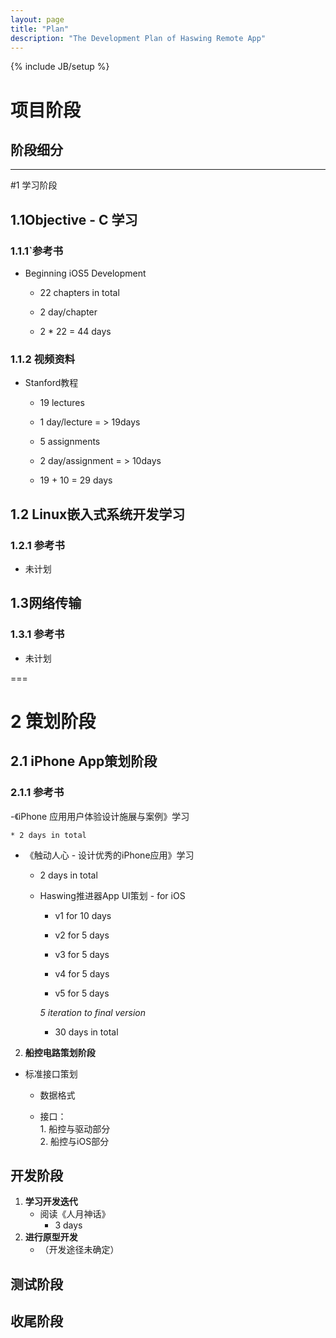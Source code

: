```yaml
---
layout: page
title: "Plan"
description: "The Development Plan of Haswing Remote App"
---
```

{% include JB/setup %}
# 项目阶段  

## 阶段细分  
  
--------  

#1 学习阶段  

## 1.1Objective - C 学习  
  
### 1.1.1`参考书
  
- Beginning iOS5 Development
  
	* 22 chapters in total  

	* 2 day/chapter   
  
	* 2 * 22 = 44 days  
   
  
### 1.1.2 视频资料
	  
- Stanford教程
  		  
	* 19 lectures
  		  
	* 1 day/lecture = > 19days
  		  
	* 5 assignments
   		  
	* 2 day/assignment = > 10days
  		  
	* 19 + 10 = 29 days  
  
 
## 1.2 Linux嵌入式系统开发学习   
  
### 1.2.1 参考书  
  
- 未计划    
  
## 1.3网络传输  
  
### 1.3.1 参考书  
  
- 未计划  

  
===  

# 2 策划阶段  
  
## 2.1 iPhone App策划阶段  
  
### 2.1.1 参考书
  
-《iPhone 应用用户体验设计施展与案例》学习  
  
	* 2 days in total

- 《触动人心 - 设计优秀的iPhone应用》学习
	  
	* 2 days in total  

	  
	- Haswing推进器App UI策划 - for iOS 
	  
		* v1 for 10 days
			  
		* v2 for 5 days
			  
		* v3 for 5 days
			  
		* v4 for 5 days
			  
		* v5 for 5 days</br>
	  
		*5 iteration to final version*    
		  
		* 30 days in total  

  
2. **船控电路策划阶段**    

- 标准接口策划  

	* 数据格式  

	* 接口：<br/>1. 船控与驱动部分<br/>2. 船控与iOS部分

## 开发阶段
1. **学习开发迭代**  
	- 阅读《人月神话》
		* 3 days  
2. **进行原型开发**  
	- （开发途径未确定）  

## 测试阶段
## 收尾阶段
